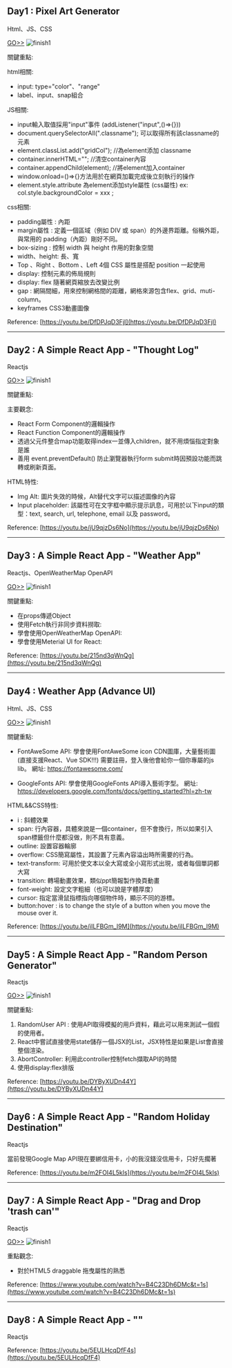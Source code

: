 ## Day1 : Pixel Art Generator
Html、JS、CSS

[GO>>](./Day01Practice)
![finish1](./Day01Practice/img/finish.jpg)

關鍵重點:

html相關:
* input: type="color"、"range"
* label、input、snap組合

JS相關:
* input輸入取值採用"input"事件 (addListener("input",()=>{}))
* document.querySelectorAll(".classname"); 可以取得所有該classname的元素
* element.classList.add("gridCol"); //為element添加 classname
* container.innerHTML=""; //清空container內容
* container.appendChild(element); //將element加入container
* window.onload=()=>{}方法用於在網頁加載完成後立刻執行的操作
* element.style.attribute  為element添加style屬性 (css屬性) ex: col.style.backgroundColor = xxx ;  

css相關:
* padding屬性 : 內距
* margin屬性 : 定義一個區域（例如 DIV 或 span）的外邊界距離。俗稱外距，與常用的 padding（內距）剛好不同。
* box-sizing : 控制 width 與 height 作用的對象空間
* width、height: 長、寬
* Top 、Right 、Bottom 、Left 4個 CSS 屬性是搭配 position 一起使用
* display: 控制元素的佈局規則
* display: flex 隨著網頁縮放去改變比例
* gap : 網隔間細，用來控制網格間的距離，網格來源包含flex、grid、muti-column。
* keyframes CSS3動畫圖像

Reference: [https://youtu.be/DfDPJqD3FjI](https://youtu.be/DfDPJqD3FjI)

---
## Day2 : A Simple React App - "Thought Log"
Reactjs

[GO>>](./Day02Practice/thought_log)
![finish1](./Day02Practice/thought_log/img/finish.jpg)

關鍵重點:

主要觀念:
* React Form Component的邏輯操作
* React Function Component的邏輯操作
* 透過父元件整合map功能取得index一並傳入children，就不用煩惱指定對象是誰
* 善用 event.preventDefault() 防止瀏覽器執行form submit時因預設功能而跳轉或刷新頁面。


HTML特性:
* Img Alt: 圖片失效的時候，Alt替代文字可以描述圖像的內容
* Input placeholder: 該屬性可在文字框中顯示提示訊息，可用於以下input的類型：text, search, url, telephone, email 以及 password。



Reference: [https://youtu.be/jU9qjzDs6No](https://youtu.be/jU9qjzDs6No)

---
## Day3 : A Simple React App - "Weather App"
Reactjs、OpenWeatherMap OpenAPI

[GO>>](./Day03Practice/weather_app)
![finish1](./Day03Practice/weather_app/img/finish.jpg)

關鍵重點:
* 在props傳遞Object
* 使用Fetch執行非同步資料撈取:
* 學會使用OpenWeatherMap OpenAPI:
* 學會使用Meterial UI for React:

Reference: [https://youtu.be/215nd3qWnQg](https://youtu.be/215nd3qWnQg)

---
## Day4 : Weather App (Advance UI)
Html、JS、CSS

[GO>>](./Day04Practice)
![finish1](./Day04Practice/image/finish.jpg)

關鍵重點:
* FontAweSome API: 學會使用FontAweSome icon CDN圖庫，大量藝術圖 (直接支援React、Vue SDK!!!)
    需要註冊，登入後他會給你一個你專屬的js lib。
    網址: https://fontawesome.com/

* GoogleFonts API: 學會使用GoogleFonts API導入藝術字型。
    網址: https://developers.google.com/fonts/docs/getting_started?hl=zh-tw


HTML&&CSS特性:
* i : 斜體效果
* span: 行內容器，具體來說是一個container，但不會換行，所以如果引入span標籤但什麼都沒做，則不具有意義。
* outline: 設置容器輪廓
* overflow: CSS簡寫屬性，其設置了元素內容溢出時所需要的行為。
* text-transform: 可用於使文本以全大寫或全小寫形式出現，或者每個單詞都大寫
* transition: 轉場動畫效果，類似ppt簡報製作換頁動畫
* font-weight: 設定文字粗細（也可以說是字體厚度）
* cursor: 指定當滑鼠指標指向哪個物件時，顯示不同的游標。
* button:hover : is to change the style of a button when you move the mouse over it.


Reference: [https://youtu.be/iILFBGm_I9M](https://youtu.be/iILFBGm_I9M)

---
## Day5 : A Simple React App - "Random Person Generator"
Reactjs

[GO>>](./Day05Practice/personrandom)
![finish1](./Day05Practice/personrandom/img/finish.jpg)

關鍵重點:
1. RandomUser API : 使用API取得模擬的用戶資料，藉此可以用來測試一個假的使用者。
2. React中嘗試直接使用state儲存一個JSX的List，JSX特性是如果是List會直接整個渲染。
3. AbortController: 利用此controller控制fetch擷取API的時間
4. 使用display:flex排版


Reference: [https://youtu.be/DYByXUDn44Y](https://youtu.be/DYByXUDn44Y)


---
## Day6 : A Simple React App - "Random Holiday Destination"
Reactjs

當前發現Google Map API現在要綁信用卡，小的我沒錢沒信用卡，只好先擱著

Reference: [https://youtu.be/m2FOI4L5kls](https://youtu.be/m2FOI4L5kls)

---
## Day7 : A Simple React App - "Drag and Drop 'trash can'"
Reactjs

[GO>>](./Day07Practice/drag_drop_trash)
![finish1](./Day07Practice/drag_drop_trash/src/img/finish.jpg)

重點觀念:
* 對於HTML5 draggable 拖曳屬性的熟悉


Reference: [https://www.youtube.com/watch?v=B4C23Dh6DMc&t=1s](https://www.youtube.com/watch?v=B4C23Dh6DMc&t=1s)


---
## Day8 : A Simple React App - ""
Reactjs

Reference: [https://youtu.be/5EULHcqDfF4s](https://youtu.be/5EULHcqDfF4)
